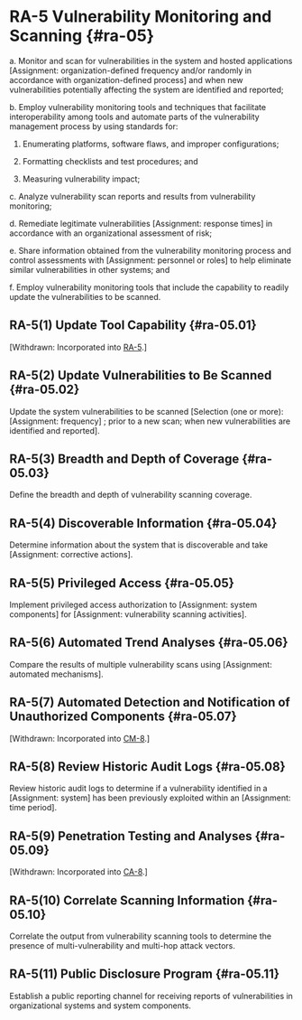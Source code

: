 # RA-5 Vulnerability Monitoring and Scanning {#ra-05}

a. Monitor and scan for vulnerabilities in the system and hosted applications [Assignment: organization-defined frequency and/or randomly in accordance with organization-defined process] and when new vulnerabilities potentially affecting the system are identified and reported;

b. Employ vulnerability monitoring tools and techniques that facilitate interoperability among tools and automate parts of the vulnerability management process by using standards for:

1. Enumerating platforms, software flaws, and improper configurations;

2. Formatting checklists and test procedures; and

3. Measuring vulnerability impact;

c. Analyze vulnerability scan reports and results from vulnerability monitoring;

d. Remediate legitimate vulnerabilities [Assignment: response times] in accordance with an organizational assessment of risk;

e. Share information obtained from the vulnerability monitoring process and control assessments with [Assignment: personnel or roles] to help eliminate similar vulnerabilities in other systems; and

f. Employ vulnerability monitoring tools that include the capability to readily update the vulnerabilities to be scanned.

## RA-5(1) Update Tool Capability {#ra-05.01}

[Withdrawn: Incorporated into [RA-5](../ra/ra-05#ra-05).]

## RA-5(2) Update Vulnerabilities to Be Scanned {#ra-05.02}

Update the system vulnerabilities to be scanned [Selection (one or more): 
                     [Assignment: frequency]
                  ; prior to a new scan; when new vulnerabilities are identified and reported].

## RA-5(3) Breadth and Depth of Coverage {#ra-05.03}

Define the breadth and depth of vulnerability scanning coverage.

## RA-5(4) Discoverable Information {#ra-05.04}

Determine information about the system that is discoverable and take [Assignment: corrective actions].

## RA-5(5) Privileged Access {#ra-05.05}

Implement privileged access authorization to [Assignment: system components] for [Assignment: vulnerability scanning activities].

## RA-5(6) Automated Trend Analyses {#ra-05.06}

Compare the results of multiple vulnerability scans using [Assignment: automated mechanisms].

## RA-5(7) Automated Detection and Notification of Unauthorized Components {#ra-05.07}

[Withdrawn: Incorporated into [CM-8](../cm/cm-08#cm-08).]

## RA-5(8) Review Historic Audit Logs {#ra-05.08}

Review historic audit logs to determine if a vulnerability identified in a [Assignment: system] has been previously exploited within an [Assignment: time period].

## RA-5(9) Penetration Testing and Analyses {#ra-05.09}

[Withdrawn: Incorporated into [CA-8](../ca/ca-08#ca-08).]

## RA-5(10) Correlate Scanning Information {#ra-05.10}

Correlate the output from vulnerability scanning tools to determine the presence of multi-vulnerability and multi-hop attack vectors.

## RA-5(11) Public Disclosure Program {#ra-05.11}

Establish a public reporting channel for receiving reports of vulnerabilities in organizational systems and system components.

